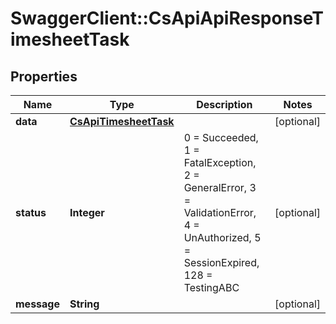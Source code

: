 # SwaggerClient::CsApiApiResponseTimesheetTask

## Properties
Name | Type | Description | Notes
------------ | ------------- | ------------- | -------------
**data** | [**CsApiTimesheetTask**](CsApiTimesheetTask.md) |  | [optional] 
**status** | **Integer** | 0 &#x3D; Succeeded, 1 &#x3D; FatalException, 2 &#x3D; GeneralError, 3 &#x3D; ValidationError, 4 &#x3D; UnAuthorized, 5 &#x3D; SessionExpired, 128 &#x3D; TestingABC | [optional] 
**message** | **String** |  | [optional] 


